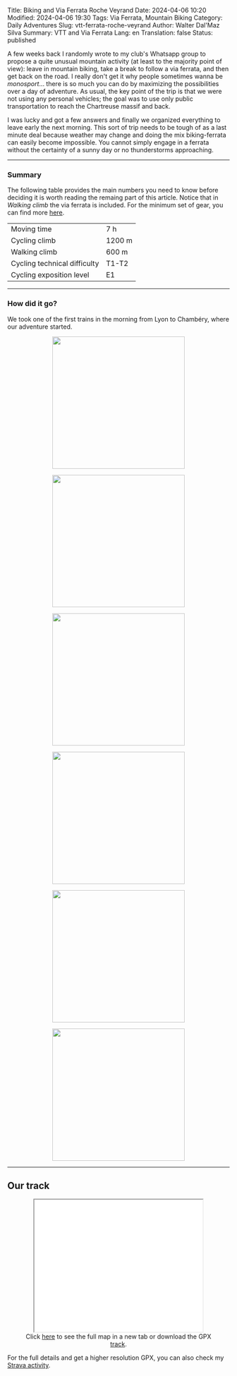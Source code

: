 Title:       Biking and Via Ferrata Roche Veyrand
Date:        2024-04-06 10:20
Modified:    2024-04-06 19:30
Tags:        Via Ferrata, Mountain Biking
Category:    Daily Adventures
Slug:        vtt-ferrata-roche-veyrand
Author:      Walter Dal'Maz Silva
Summary:     VTT and Via Ferrata
Lang:        en
Translation: false
Status:      published

A few weeks back I randomly wrote to my club's Whatsapp group to propose a quite unusual mountain activity (at least to the majority point of view): leave in mountain biking, take a break to follow a via ferrata, and then get back on the road. I really don't get it why people sometimes wanna be *monosport*... there is so much you can do by maximizing the possibilities over a day of adventure. As usual, the key point of the trip is that we were not using any personal vehicles; the goal was to use only public transportation to reach the Chartreuse massif and back. 

I was lucky and got a few answers and finally we organized everything to leave early the next morning. This sort of trip needs to be tough of as a last minute deal because weather may change and doing the mix biking-ferrata can easily become impossible. You cannot simply engage in a ferrata without the certainty of a sunny day or no thunderstorms approaching.

---

### Summary

The following table provides the main numbers you need to know before deciding it is worth reading the remaing part of this article. Notice that in *Walking climb* the via ferrata is included. For the minimum set of gear, you can find more [here]({filename}pages/Gear.md).

<div align="center">
<table>
<tr><td>Moving time                 </td><td>7 h</td></tr>
<tr><td>Cycling climb               </td><td>1200 m</td></tr>
<tr><td>Walking climb               </td><td>600 m</td></tr>
<tr><td>Cycling technical difficulty</td><td>T1-T2</td></tr>
<tr><td>Cycling exposition level    </td><td>E1</td></tr>
</table>
</div>

---

### How did it go?

We took one of the first trains in the morning from Lyon to Chambéry, where our adventure started.

<figure align="center">
<img src="media/2024-04-06-Chartreuse-Roche-Veyrand/IMG_20240406_110158_661.jpg" alt="" width="300px" />
<figcaption></figcaption>
</figure>

<figure align="center">
<img src="media/2024-04-06-Chartreuse-Roche-Veyrand/IMG_20240406_122220_469.jpg" alt="" width="300px" />
<figcaption></figcaption>
</figure>

<figure align="center">
<img src="media/2024-04-06-Chartreuse-Roche-Veyrand/IMG_20240406_131401_017.jpg" alt="" width="300px" />
<figcaption></figcaption>
</figure>

<figure align="center">
<img src="media/2024-04-06-Chartreuse-Roche-Veyrand/IMG_20240406_135042_164.jpg" alt="" width="300px" />
<figcaption></figcaption>
</figure>

<figure align="center">
<img src="media/2024-04-06-Chartreuse-Roche-Veyrand/IMG_20240406_145326_415.jpg" alt="" width="300px" />
<figcaption></figcaption>
</figure>

<figure align="center">
<img src="media/2024-04-06-Chartreuse-Roche-Veyrand/IMG_20240406_155549_895.jpg" alt="" width="300px" />
<figcaption></figcaption>
</figure>

---

## Our track

<figure align="center">
    <iframe 
        src   = "media/2024-04-06-Chartreuse-Roche-Veyrand"
        width = "90%"
        height= "300px"
        title = "Adventure Track"
        >
    </iframe>
    <figcaption>
    Click <a href="media/2024-04-06-Chartreuse-Roche-Veyrand" target="_blank">here</a> to see the full map in a new tab or download the GPX <a href="media/2024-04-06-Chartreuse-Roche-Veyrand/track.gpx" target="_blank">track</a>.
    </figcaption>
</figure>

For the full details and get a higher resolution GPX, you can also check my [Strava activity](https://www.strava.com/activities/11121224316).
